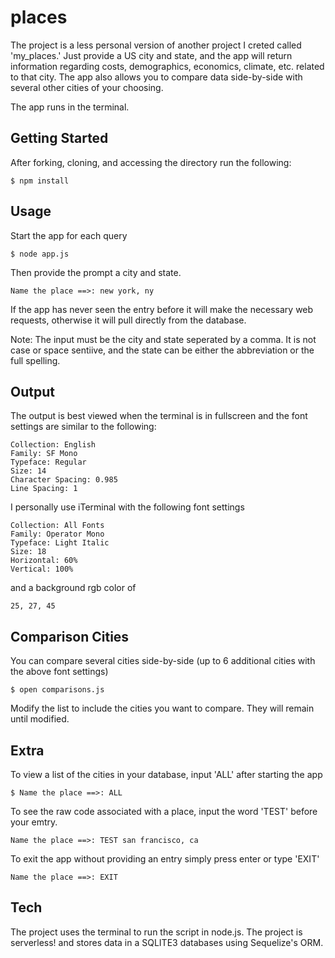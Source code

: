 # places
The project is a less personal version of another project I creted called 'my_places.'  Just provide a US city and state, and the app will return information regarding costs, demographics, economics, climate, etc. related to that city.  The app also allows you to compare data side-by-side with several other cities of your choosing.

The app runs in the terminal.

## Getting Started
After forking, cloning, and accessing the directory run the following:
```
$ npm install
```

## Usage
Start the app for each query
```
$ node app.js
```

Then provide the prompt a city and state.
```
Name the place ==>: new york, ny
```

If the app has never seen the entry before it will make the necessary web requests, otherwise it will pull directly from the database.

Note: The input must be the city and state seperated by a comma.  It is not case or space sentiive, and the state can be either the abbreviation or the full spelling.

## Output
The output is best viewed when the terminal is in fullscreen and the font settings are similar to the following:
```
Collection: English
Family: SF Mono
Typeface: Regular
Size: 14
Character Spacing: 0.985
Line Spacing: 1
```

I personally use iTerminal with the following font settings
```
Collection: All Fonts
Family: Operator Mono
Typeface: Light Italic
Size: 18
Horizontal: 60%
Vertical: 100%
```
and a background rgb color of
```
25, 27, 45
```

## Comparison Cities
You can compare several cities side-by-side (up to 6 additional cities with the above font settings)

```
$ open comparisons.js
```

Modify the list to include the cities you want to compare.  They will remain until modified.

## Extra
To view a list of the cities in your database, input 'ALL' after starting the app
```
$ Name the place ==>: ALL
```

To see the raw code associated with a place, input the word 'TEST' before your emtry.
```
Name the place ==>: TEST san francisco, ca
```

To exit the app without providing an entry simply press enter or type 'EXIT'
```
Name the place ==>: EXIT
```

## Tech
The project uses the terminal to run the script in node.js.  The project is serverless! and stores data in a SQLITE3 databases using Sequelize's ORM.